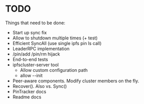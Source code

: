 # TODO

Things that need to be done:

* Start up sync fix
* Allow to shutdown multiple times (+ test)
* Efficient SyncAll (use single ipfs pin ls call)
* LeaderRPC implementation
* /pin/add /pin/rm hijack
* End-to-end tests
* ipfscluster-server tool
  * Allow custom configuration path
  * allow --init
* Peer-aware components. Modify cluster members on the fly.
* Recover(). Also vs. Sync()
* PinTracker docs
* Readme docs
